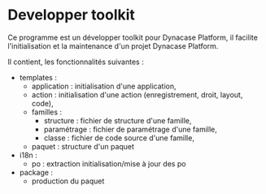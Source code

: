 # Developper toolkit

Ce programme est un développer toolkit pour Dynacase Platform, il facilite 
l'initialisation et la maintenance d'un projet Dynacase Platform.

Il contient, les fonctionnalités suivantes :

* templates :
    * application : initialisation d'une application,
    * action : initialisation d'une action (enregistrement, droit, layout, code),
    * familles :
       * structure : fichier de structure d'une famille,
       * paramétrage : fichier de paramétrage d'une famille,
       * classe : fichier de code source d'une famille,
    * paquet : structure d'un paquet
* i18n :
    * po : extraction initialisation/mise à jour des po
* package :
    * production du paquet